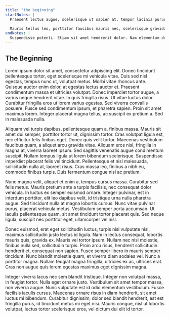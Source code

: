 ```yaml
---
title: "the beginning"
startNotes: |
  Praesent lectus augue, scelerisque ut sapien at, tempor lacinia purus. Sed risus mi, tempor nec varius ac, molestie id justo. Etiam ullamcorper sodales velit at placerat. Proin vel sem finibus, sagittis turpis quis, porttitor sapien. Pellentesque vulputate sit amet nibh sit amet egestas. Duis viverra magna eros, a porttitor mi ullamcorper quis. Aenean vel faucibus ipsum, id feugiat velit. Maecenas fringilla, mi eu ornare ultrices, ex tellus semper magna, a tincidunt risus nulla nec nisl. Aenean eget dapibus ante. Integer in sem ligula. Suspendisse vitae enim a nunc scelerisque ullamcorper. Etiam suscipit ligula vitae lorem auctor aliquam. Sed sagittis velit ac tortor auctor gravida. Nullam vitae orci quis mi tincidunt pharetra. Sed vel turpis a dolor semper pellentesque. Vestibulum ante ipsum primis in faucibus orci luctus et ultrices posuere cubilia curae;

  Mauris tellus leo, porttitor faucibus mauris nec, scelerisque gravida nulla. Aliquam erat volutpat. Fusce ut varius mi, vitae condimentum mi. Sed laoreet consectetur volutpat. Nullam tempor est at rutrum fringilla. Integer vel ornare lacus, ac mattis quam. Vivamus id aliquet lorem, consequat mattis ligula. Pellentesque habitant morbi tristique senectus et netus et malesuada fames ac turpis egestas. In lacinia lacus et erat interdum feugiat. Integer dignissim ultrices turpis, vel molestie dui laoreet quis. Nulla tincidunt nibh sit amet mi gravida finibus id nec nunc. Nam elit nulla, commodo et tristique non, sollicitudin at enim.
endNotes: |
  Suspendisse potenti. Etiam sit amet hendrerit dolor. Nam elementum dolor lectus, vitae efficitur mi sagittis at. Duis hendrerit velit sed ante lacinia maximus. Cras eget fringilla dui. Vestibulum tincidunt arcu ac enim venenatis, eget rutrum urna ultricies. Nullam cursus maximus varius. Fusce molestie in leo et ultricies. Sed sem metus, vestibulum quis est quis, volutpat bibendum diam.
---
```


## The Beginning

Lorem ipsum dolor sit amet, consectetur adipiscing elit. Donec tincidunt pellentesque tortor, eget scelerisque mi vehicula vitae. Duis sed nisl egestas, tempus nunc ut, volutpat metus. Morbi vitae rhoncus ante. Quisque auctor enim dolor, at egestas lectus auctor et. Praesent condimentum massa et ultricies volutpat. Donec imperdiet tortor augue, a varius neque hendrerit vitae. In quis fringilla risus. Ut vitae luctus dolor. Curabitur fringilla eros ut lorem varius egestas. Sed viverra convallis posuere. Fusce sed condimentum ipsum, et pharetra sapien. Proin sit amet maximus lorem. Integer placerat magna tellus, ac suscipit ex pretium a. Sed in malesuada nulla.

Aliquam vel turpis dapibus, pellentesque quam a, finibus massa. Mauris sit amet dui semper, porttitor tortor ut, dignissim tortor. Cras volutpat ligula est, nec efficitur felis finibus eget. Donec quis velit tortor. Maecenas vestibulum faucibus quam, a aliquet arcu gravida vitae. Aliquam eros nisl, fringilla in magna at, viverra laoreet ipsum. Sed sagittis venenatis augue condimentum suscipit. Nullam tempus ligula ut lorem bibendum scelerisque. Suspendisse imperdiet placerat felis vel tincidunt. Pellentesque et nisl malesuada, sollicitudin nulla at, laoreet risus. Cras massa leo, finibus a nibh eu, commodo finibus turpis. Duis fermentum congue nisl ac pretium.

Nunc magna velit, aliquet et enim a, tempus cursus massa. Curabitur sed felis metus. Mauris pretium ante a turpis facilisis, nec consequat dolor vehicula. In luctus ex semper euismod ornare. Integer pulvinar, est in interdum porttitor, elit leo dapibus velit, id tristique urna nulla pharetra augue. Sed tincidunt nulla at magna lobortis cursus. Nunc vitae pulvinar purus, placerat vehicula metus. Vestibulum semper porta accumsan. Ut iaculis pellentesque quam, sit amet tincidunt tortor placerat quis. Sed neque ligula, suscipit nec porttitor eget, ullamcorper vel nisl.

Donec euismod, erat eget sollicitudin luctus, turpis nisi vulputate nisi, maximus sollicitudin justo lectus id ligula. Nam in lectus consequat, lobortis mauris quis, gravida ex. Mauris vel tortor ipsum. Nullam nec nisl molestie, finibus nulla sed, sollicitudin turpis. Proin arcu risus, hendrerit sollicitudin hendrerit et, consequat non sapien. Fusce semper libero in mauris semper tincidunt. Nunc blandit molestie quam, et viverra diam sodales vel. Nunc a porttitor magna. Nullam feugiat magna fringilla, ultricies ex ac, ultrices erat. Cras non augue quis lorem egestas maximus eget dignissim magna.

Integer viverra lacus nec sem blandit tristique. Integer non volutpat massa, in feugiat tortor. Nulla eget ornare justo. Vestibulum sit amet tempor massa, non viverra augue. Nunc vulputate est id odio elementum vestibulum. Fusce facilisis iaculis cursus. Maecenas ornare risus in diam hendrerit, sit amet luctus mi bibendum. Curabitur dignissim, dolor sed blandit hendrerit, est est fringilla purus, id tincidunt metus mi eget nisi. Mauris congue, nisl ut lobortis volutpat, lectus tortor scelerisque eros, vel dictum dui elit id tortor.
